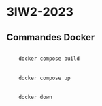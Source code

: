 # 3IW2-2023

## Commandes Docker
<code>
    docker compose build
</code>
<br>
<code>
    docker compose up
</code>
<br>
<code>
    docker down
</code>